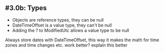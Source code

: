 #3.0b: Types
---
* Objects are reference types, they can be null
* DateTimeOffset is a value type, they can't be null
* Adding the ? to ModifiedUtc allows a value type to be null

Always store dates with DateTimeOffset, this way it makes the math for time zones and time changes etc. work better? explain this better